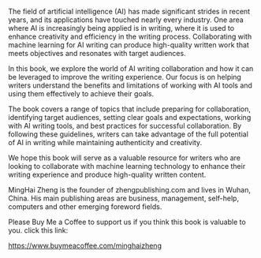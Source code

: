 
The field of artificial intelligence (AI) has made significant strides in recent years, and its applications have touched nearly every industry. One area where AI is increasingly being applied is in writing, where it is used to enhance creativity and efficiency in the writing process. Collaborating with machine learning for AI writing can produce high-quality written work that meets objectives and resonates with target audiences.

In this book, we explore the world of AI writing collaboration and how it can be leveraged to improve the writing experience. Our focus is on helping writers understand the benefits and limitations of working with AI tools and using them effectively to achieve their goals.

The book covers a range of topics that include preparing for collaboration, identifying target audiences, setting clear goals and expectations, working with AI writing tools, and best practices for successful collaboration. By following these guidelines, writers can take advantage of the full potential of AI in writing while maintaining authenticity and creativity.

We hope this book will serve as a valuable resource for writers who are looking to collaborate with machine learning technology to enhance their writing experience and produce high-quality written content.

MingHai Zheng is the founder of zhengpublishing.com and lives in Wuhan, China. His main publishing areas are business, management, self-help, computers and other emerging foreword fields.

Please Buy Me a Coffee to support us if you think this book is valuable to you. click this link:

https://www.buymeacoffee.com/minghaizheng

